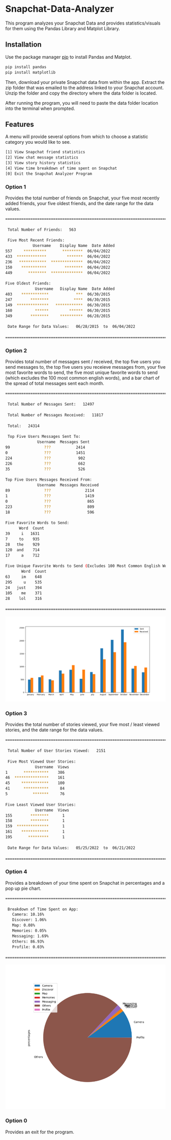 # Snapchat-Data-Analyzer

This program analyzes your Snapchat Data and provides statistics/visuals for them using the Pandas Library and Matplot Library.

## Installation

Use the package manager [pip](https://pip.pypa.io/en/stable/) to install Pandas and Matplot.

```bash
pip install pandas
pip install matplotlib
```
Then, download your private Snapchat data from within the app. Extract the zip folder that was emailed to the address linked to your Snapchat account. Unzip the folder and copy the directory where the data folder is located. 

After running the program, you will need to paste the data folder location into the terminal when prompted.


## Features

A menu will provide several options from which to choose a statistic category you would like to see.

```bash
[1] View Snapchat friend statistics
[2] View chat message statistics
[3] View story history statistics
[4] View time breakdown of time spent on Snapchat
[0] Exit the Snapchat Analyzer Program
```

### Option 1

Provides the total number of friends on Snapchat, your five most recently added friends, your five oldest friends, and the date range for the data values.

```bash
=======================================================================

 Total Number of Friends:   563 

 Five Most Recent Friends:
            Username    Display Name  Date Added
557     **********       *********  06/04/2022
433  *************         *******  06/04/2022
236   ************  **************  06/04/2022
150    ***********        ********  06/04/2022
449       ********  **************  06/04/2022
 
Five Oldest Friends:
             Username   Display Name  Date Added
403    ************            ***  06/30/2015
247        ********           ****  06/30/2015
149  **************   ************  06/30/2015
160          ******         ******  06/30/2015
349        ********     **********  06/28/2015

 Date Range for Data Values:   06/28/2015  to  06/04/2022

=======================================================================
```

### Option 2

Provides total number of messages sent / received, the top five users you send messages to, the top five users you receieve messages from, your five most favorite words to send, the five most unique favorite words to send (which excludes the 100 most common english words), and a bar chart of the spread of total messages sent each month.

```bash
=======================================================================

 Total Number of Messages Sent:   12497 

 Total Number of Messages Received:   11817 

 Total:   24314

 Top Five Users Messages Sent To: 
              Username  Messages Sent       
99               ???           2414
0                ???           1451
224              ???            902
226              ???            662
35               ???            526
 
Top Five Users Messages Received From:      
              Username  Messages Received   
89               ???               2114     
1                ???               1419     
0                ???                865     
223              ???                809     
18               ???                596     
 
Five Favorite Words to Send: 
      Word  Count
39     i   1631
7     to    935
28   the    929
120  and    714
17     a    712
 
Five Unique Favorite Words to Send (Excludes 100 Most Common English Words):
       Word  Count
63     im    648
295     u    535
24   just    394
105    me    371
28    lol    316

=======================================================================
```

![bar chart of the spread of total messages sent each month](MonthlySpreadOfMessagesExample.png)

### Option 3

Provides the total number of stories viewed, your five most / least viewed stories, and the date range for the data values.

```bash
=======================================================================

 Total Number of User Stories Viewed:   2151 

 Five Most Viewed User Stories:
             Username  Views
1       ***********    386
46  ***************    161
45     ************    100
41      ***********     84
5           *******     76
 
Five Least Viewed User Stories:
             Username  Views
155        ********      1
158        ********      1
159  **************      1
161    ************      1
195       *********      1

 Date Range for Data Values:   05/25/2022  to  06/21/2022

=======================================================================
```

### Option 4

Provides a breakdown of your time spent on Snapchat in percentages and a pop up pie chart.

```bash
=======================================================================

 Breakdown of Time Spent on App: 
   Camera: 10.16%
   Discover: 1.06%
   Map: 0.08%
   Memories: 0.05%
   Messaging: 1.69%
   Others: 86.93%
   Profile: 0.03%

=======================================================================
```

![pie chart of breakdown of your time spent on Snapchat](TimeBreakdownExample.png)

### Option 0

Provides an exit for the program.